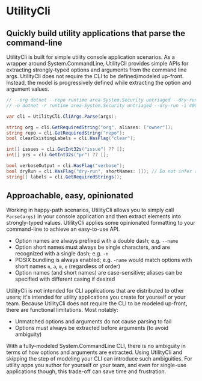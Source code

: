 # UtilityCli

## Quickly build utility applications that parse the command-line

UtilityCli is built for simple utility console application scenarios. As a wrapper around System.CommandLine, UtilityCli provides simple APIs for extracting strongly-typed options and arguments from the command line args. UtilityCli does not require the CLI to be defined/modeled up-front. Instead, the model is progressively defined while extracting the option and argument values.

```csharp
// --org dotnet --repo runtime area-System.Security untriaged --dry-run --issue 40074 --pr 40075 --verbose --clear
// -o dotnet -r runtime area-System.Security untriaged --dry-run -i 40074 -p 40075 -vc

var cli = UtilityCli.CliArgs.Parse(args);

string org = cli.GetRequiredString("org", aliases: ["owner"]);
string repo = cli.GetRequiredString("repo");
bool clearExistingLabels = cli.HasFlag("clear");

int[] issues = cli.GetInt32s("issue") ?? [];
int[] prs = cli.GetInt32s("pr") ?? [];

bool verboseOutput = cli.HasFlag("verbose");
bool dryRun = cli.HasFlag("dry-run", shortNames: []); // Do not infer a 'd' short name
string[] labels = cli.GetRequiredStrings();
```

## Approachable, easy, opinionated

Working in happy-path scenarios, UtilityCli allows you to simply call `Parse(args)` in your console application and then extract elements into strongly-typed values. UtilityCli applies some opinionated formatting to your command-line to achieve an easy-to-use API.

* Option names are always prefixed with a double dash; e.g. `--name`
* Option short names must always be single characters, and are recognized with a single dash; e.g. `-n`
* POSIX bundling is always enabled; e.g. `-name` would match options with short names `n`, `a`, `m`, `e` (regardless of order)
* Option names (and short names) are case-sensitive; aliases can be specified with different casing if desired

UtilityCli is not intended for CLI applications that are distributed to other users; it's intended for utility applications you create for yourself or your team. Because UtilityCli does not require the CLI to be modeled up-front, there are functional limitations. Most notably:

* Unmatched options and arguments do not cause parsing to fail
* Options must always be extracted before arguments (to avoid ambiguity)

With a fully-modeled System.CommandLine CLI, there is no ambiguity in terms of how options and arguments are extracted. Using UtilityCli and skipping the step of modeling your CLI can introduce such ambiguities. For utility apps you author for yourself or your team, and even for single-use applications though, this trade-off can save time and frustration.
